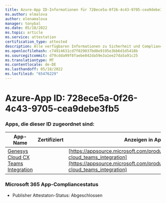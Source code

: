 ```yaml
---
title: Azure-App ID-Informationen für 728ece5a-0f26-4c43-9705-cea9debe3fb5
ms.author: elmalova
author: elenamalova
manager: tonybal
ms.date: 05/18/2022
ms.topic: article
ms.service: attestation
certification_type: attested
description: Alle verfügbaren Informationen zu Sicherheit und Compliance für 728ece5a-0f26-4c43-9705-cea9debe3fb5.
ms.openlocfilehash: c74914631cd7f029037bd0e9195e3bb6d1d5418b
ms.sourcegitcommit: d79cdda99f8faebe842da59e3a1ee27da5a91c25
ms.translationtype: MT
ms.contentlocale: de-DE
ms.lasthandoff: 05/18/2022
ms.locfileid: "65476229"
---
```

# <a name="azure-app-id-728ece5a-0f26-4c43-9705-cea9debe3fb5"></a>Azure-App ID: 728ece5a-0f26-4c43-9705-cea9debe3fb5


### <a name="apps-associated-with-this-id"></a>Apps, die dieser ID zugeordnet sind:
| **App-Name** | **Zertifiziert** | **Anzeigen in AppSource** |
|--------------|---------------|-----------------------|
| [Genesys Cloud CX Teams Integration](../forward/genesyslabs.genesys-cloud_teams_integration.md) |  | [https://appsource.microsoft.com/product/office/genesyslabs.genesys-cloud_teams_integration](https://appsource.microsoft.com/product/office/genesyslabs.genesys-cloud_teams_integration) |

### <a name="microsoft-365-app-compliance-status"></a>Microsoft 365 App-Compliancestatus
- Publisher Attestaton-Status: Abgeschlossen
